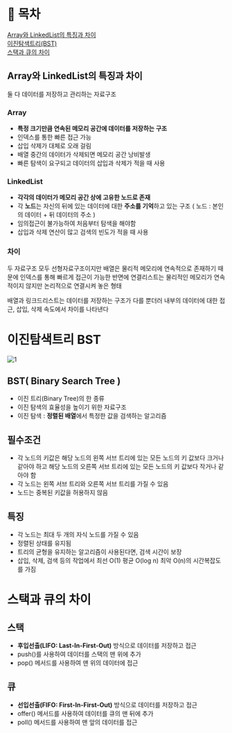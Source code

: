 # 💬 목차

[Array와 LinkedList의 특징과 차이](#array와-linkedlist의-특징과-차이)<br/>
[이진탐색트리(BST)](#이진탐색트리-bst)<br/>
[스택과 큐의 차이](#스택과-큐의-차이)

## Array와 LinkedList의 특징과 차이

둘 다 데이터를 저장하고 관리하는 자료구조

### Array

- **특정 크기만큼 연속된 메모리 공간에 데이터를 저장하는 구조**
- 인덱스를 통한 빠른 접근 가능
- 삽입 삭제가 대체로 오래 걸림
- 배열 중간의 데이터가 삭제되면 메모리 공간 낭비발생
- 빠른 탐색이 요구되고 데이터의 삽입과 삭제가 적을 때 사용

### LinkedList

- **각각의 데이터가 메모리 공간 상에 고유한 노드로 존재**
- 각 **노드**는 자신의 뒤에 있는 데이터에 대한 **주소를 기억**하고 있는 구조 ( 노드 : 본인의 데이터 + 뒤 데이터의 주소 )
- 임의접근이 불가능하여 처음부터 탐색을 해야함
- 삽입과 삭제 연산이 많고 검색의 빈도가 적을 때 사용

### 차이

두 자료구조 모두 선형자료구조이지만 배열은 물리적 메모리에 연속적으로 존재하기 때문에 인덱스를 통해 빠르게 접근이 가능한 반면에 연결리스트는 물리적인 메모리가 연속적이지 않지만 논리적으로 연결시켜 놓은 형태

배열과 링크드리스트는 데이터를 저장하는 구조가 다를 뿐더러 내부의 데이터에 대한 접근, 삽입, 삭제 속도에서 차이를 나타낸다


# 이진탐색트리 BST
![1](https://user-images.githubusercontent.com/97332044/228278258-4d778bef-6c23-410a-b049-4f33d08da93c.jpg)

## BST( Binary Search Tree )
- 이진 트리(Binary Tree)의 한 종류
- 이진 탐색의 효율성을 높이기 위한 자료구조
- 이진 탐색 : **정렬된 배열**에서 특정한 값을 검색하는 알고리즘

## 필수조건

- 각 노드의 키값은 해당 노드의 왼쪽 서브 트리에 있는 모든 노드의 키 값보다 크거나 같아야 하고 
해당 노드의 오른쪽 서브 트리에 있는 모든 노드의 키 값보다 작거나 같아야 함
- 각 노드는 왼쪽 서브 트리와 오른쪽 서브 트리를 가질 수 있음
- 노드는 중복된 키값을 허용하지 않음

## 특징

- 각 노드는 최대 두 개의 자식 노드를 가질 수 있음
- 정렬된 상태를 유지됨
- 트리의 균형을 유지하는 알고리즘이 사용된다면, 검색 시간이 보장
- 삽입, 삭제, 검색 등의 작업에서 최선 O(1) 평균 O(log n) 최악 O(n)의 시간복잡도를 가짐

# 스택과 큐의 차이

## 스택
- **후입선출(LIFO: Last-In-First-Out)** 방식으로 데이터를 저장하고 접근
- push()를 사용하여 데이터를 스택의 맨 위에 추가
- pop() 메서드를 사용하여 맨 위의 데이터에 접근

## 큐
- **선입선출(FIFO: First-In-First-Out)** 방식으로 데이터를 저장하고 접근
- offer() 메서드를 사용하여 데이터를 큐의 맨 뒤에 추가
- poll() 메서드를 사용하여 맨 앞의 데이터를 접근
